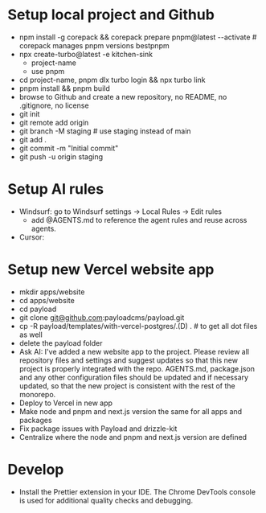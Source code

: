 # Setup local project and Github

- npm install -g corepack && corepack prepare pnpm@latest --activate # corepack manages pnpm versions bestpnpm
- npx create-turbo@latest -e kitchen-sink
  - project-name
  - use pnpm
- cd project-name, pnpm dlx turbo login && npx turbo link
- pnpm install && pnpm build
- browse to Github and create a new repository, no README, no .gitignore, no license
- git init
- git remote add origin <remote-repo-url>
- git branch -M staging # use staging instead of main
- git add .
- git commit -m "Initial commit"
- git push -u origin staging

# Setup AI rules

- Windsurf: go to Windsurf settings -> Local Rules -> Edit rules
  - add @AGENTS.md to reference the agent rules and reuse across agents.
- Cursor:

# Setup new Vercel website app

- mkdir apps/website
- cd apps/website
- cd payload
- git clone git@github.com:payloadcms/payload.git
- cp -R payload/templates/with-vercel-postgres/.(D) . # to get all dot files as well
- delete the payload folder
- Ask AI: I've added a new website app to the project. Please review all repository files and settings and suggest updates so that this new project is properly integrated with the repo. AGENTS.md, package.json and any other configuration files should be updated and if necessary updated, so that the new project is consistent with the rest of the monorepo.
- Deploy to Vercel in new app
- Make node and pnpm and next.js version the same for all apps and packages
- Fix package issues with Payload and drizzle-kit
- Centralize where the node and pnpm and next.js version are defined

# Develop
- Install the Prettier extension in your IDE.
The Chrome DevTools console is used for additional quality checks and debugging.